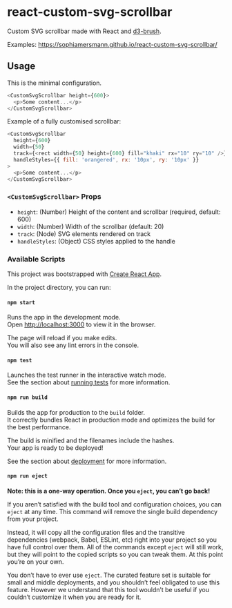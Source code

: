 # react-custom-svg-scrollbar

Custom SVG scrollbar made with React and [d3-brush](https://github.com/d3/d3-brush).

Examples: https://sophiamersmann.github.io/react-custom-svg-scrollbar/

## Usage

This is the minimal configuration.

```javascript
<CustomSvgScrollbar height={600}>
  <p>Some content...</p>
</CustomSvgScrollbar>
```

Example of a fully customised scrollbar:

```javascript
<CustomSvgScrollbar
  height={600}
  width={50}
  track={<rect width={50} height={600} fill="khaki" rx="10" ry="10" />}
  handleStyles={{ fill: 'orangered', rx: '10px', ry: '10px' }}
>
  <p>Some content...</p>
</CustomSvgScrollbar>
```

### `<CustomSvgScrollbar>` Props

* `height`: (Number) Height of the content and scrollbar (required, default: 600)
* `width`: (Number) Width of the scrollbar (default: 20)
* `track`: (Node) SVG elements rendered on track
* `handleStyles`: (Object) CSS styles applied to the handle 

### Available Scripts

This project was bootstrapped with [Create React App](https://github.com/facebook/create-react-app).

In the project directory, you can run:

#### `npm start`

Runs the app in the development mode.\
Open [http://localhost:3000](http://localhost:3000) to view it in the browser.

The page will reload if you make edits.\
You will also see any lint errors in the console.

#### `npm test`

Launches the test runner in the interactive watch mode.\
See the section about [running tests](https://facebook.github.io/create-react-app/docs/running-tests) for more information.

#### `npm run build`

Builds the app for production to the `build` folder.\
It correctly bundles React in production mode and optimizes the build for the best performance.

The build is minified and the filenames include the hashes.\
Your app is ready to be deployed!

See the section about [deployment](https://facebook.github.io/create-react-app/docs/deployment) for more information.

#### `npm run eject`

**Note: this is a one-way operation. Once you `eject`, you can’t go back!**

If you aren’t satisfied with the build tool and configuration choices, you can `eject` at any time. This command will remove the single build dependency from your project.

Instead, it will copy all the configuration files and the transitive dependencies (webpack, Babel, ESLint, etc) right into your project so you have full control over them. All of the commands except `eject` will still work, but they will point to the copied scripts so you can tweak them. At this point you’re on your own.

You don’t have to ever use `eject`. The curated feature set is suitable for small and middle deployments, and you shouldn’t feel obligated to use this feature. However we understand that this tool wouldn’t be useful if you couldn’t customize it when you are ready for it.
